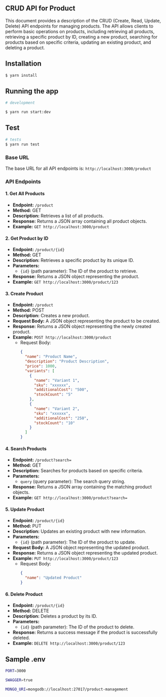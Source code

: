 ## CRUD API for Product

This document provides a description of the CRUD (Create, Read, Update, Delete) API endpoints for managing products. The API allows clients to perform basic operations on products, including retrieving all products, retrieving a specific product by ID, creating a new product, searching for products based on specific criteria, updating an existing product, and deleting a product.

## Installation

```bash
$ yarn install
```

## Running the app

```bash
# development

$ yarn run start:dev

```

## Test

```bash
# tests
$ yarn run test

```

### Base URL

The base URL for all API endpoints is: `http://localhost:3000/product`

### API Endpoints

#### 1. Get All Products

- **Endpoint:** `/product`
- **Method:** GET
- **Description:** Retrieves a list of all products.
- **Response:** Returns a JSON array containing all product objects.
- **Example:** `GET http://localhost:3000/product`

#### 2. Get Product by ID

- **Endpoint:** `/product/{id}`
- **Method:** GET
- **Description:** Retrieves a specific product by its unique ID.
- **Parameters:**
  - `{id}` (path parameter): The ID of the product to retrieve.
- **Response:** Returns a JSON object representing the product.
- **Example:** `GET http://localhost:3000/product/123`

#### 3. Create Product

- **Endpoint:** `/product`
- **Method:** POST
- **Description:** Creates a new product.
- **Request Body:** A JSON object representing the product to be created.
- **Response:** Returns a JSON object representing the newly created product.
- **Example:** `POST http://localhost:3000/product`
  - Request Body:
    ```json
    {
      "name": "Product Name",
      "description": "Product Description",
      "price": 1000,
      "variants": [
        {
          "name": "Variant 1",
          "sku": "xxxxxx",
          "additionalCost": "500",
          "stockCount": "5"
        },
        {
          "name": "Variant 2",
          "sku": "xxxxxx",
          "additionalCost": "250",
          "stockCount": "10"
        }
      ]
    }
    ```

#### 4. Search Products

- **Endpoint:** `/product?search=`
- **Method:** GET
- **Description:** Searches for products based on specific criteria.
- **Parameters:**
  - `query` (query parameter): The search query string.
- **Response:** Returns a JSON array containing the matching product objects.
- **Example:** `GET http://localhost:3000/product?search=`

#### 5. Update Product

- **Endpoint:** `/product/{id}`
- **Method:** PUT
- **Description:** Updates an existing product with new information.
- **Parameters:**
  - `{id}` (path parameter): The ID of the product to update.
- **Request Body:** A JSON object representing the updated product.
- **Response:** Returns a JSON object representing the updated product.
- **Example:** `PUT http://localhost:3000/product/123`
  - Request Body:
    ```json
    {
      "name": "Updated Product"
    }
    ```

#### 6. Delete Product

- **Endpoint:** `/product/{id}`
- **Method:** DELETE
- **Description:** Deletes a product by its ID.
- **Parameters:**
  - `{id}` (path parameter): The ID of the product to delete.
- **Response:** Returns a success message if the product is successfully deleted.
- **Example:** `DELETE http://localhost:3000/product/123`


## Sample .env

```bash
PORT=3000

SWAGGER=true

MONGO_URI=mongodb://localhost:27017/product-management
```
